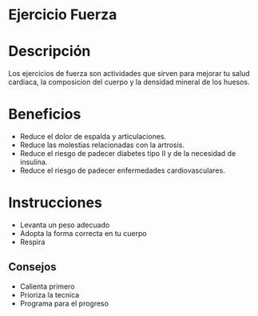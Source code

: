 # Ejercicio Fuerza

# Descripción

Los ejercicios de fuerza son actividades que sirven para mejorar tu salud cardiaca, la composicion del cuerpo y la densidad mineral de los huesos.

# Beneficios 

- Reduce el dolor de espalda y articulaciones.
- Reduce las molestias relacionadas con la artrosis.
- Reduce el riesgo de padecer diabetes tipo II y de la necesidad de insulina.
- Reduce el riesgo de padecer enfermedades cardiovasculares.

# Instrucciones 

- Levanta un peso adecuado
- Adopta la forma correcta en tu cuerpo
- Respira 

## Consejos

- Calienta primero
- Prioriza la tecnica
- Programa para el progreso